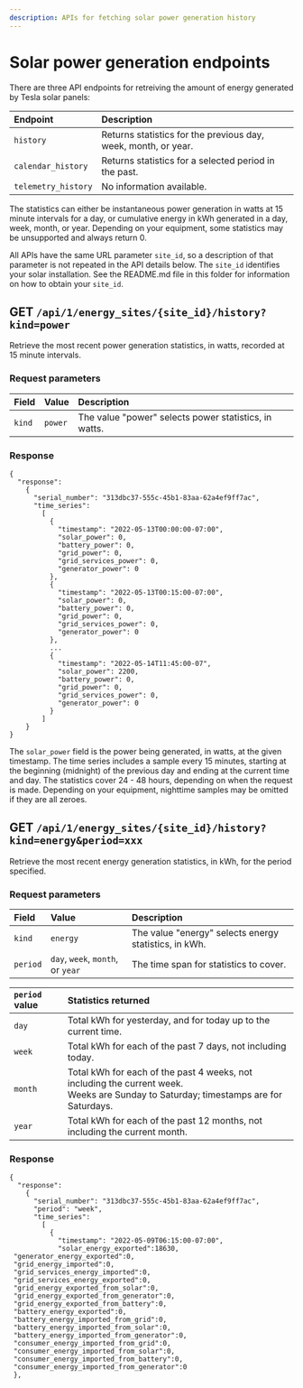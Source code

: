 ```yaml
---
description: APIs for fetching solar power generation history
---
```


# Solar power generation endpoints

There are three API endpoints for retreiving the amount of energy generated by Tesla solar panels:

| Endpoint            | Description                                                    |
| :------------------ | :------------------------------------------------------------- |
| `history`           | Returns statistics for the previous day, week, month, or year. |
| `calendar_history`  | Returns statistics for a selected period in the past.          |
| `telemetry_history` | No information available.                                      |

The statistics can either be instantaneous power generation in watts at 15 minute intervals for a day, or cumulative energy in kWh generated in a day, week, month, or year. Depending on your equipment, some statistics may be unsupported and always return 0.  

All APIs have the same URL parameter `site_id`, so a description of that parameter is not repeated in the API details below.  The `site_id` identifies your solar installation. See the README.md file in this folder for information on how to obtain your `site_id`.



## GET `/api/1/energy_sites/{site_id}/history?kind=power`

Retrieve the most recent power generation statistics, in watts, recorded at 15 minute intervals.

### Request parameters

| Field   | Value   | Description                                           |
| :------ | :------ | :---------------------------------------------------- |
| `kind`  | `power` | The value "power" selects power statistics, in watts. |

### Response

```
{
  "response":
    {
      "serial_number": "313dbc37-555c-45b1-83aa-62a4ef9ff7ac",
      "time_series": 
        [
          {
            "timestamp": "2022-05-13T00:00:00-07:00",
            "solar_power": 0,
            "battery_power": 0,
            "grid_power": 0,
            "grid_services_power": 0,
            "generator_power": 0
          },
          {
            "timestamp": "2022-05-13T00:15:00-07:00",
            "solar_power": 0,
            "battery_power": 0,
            "grid_power": 0,
            "grid_services_power": 0,
            "generator_power": 0
          },
          ...
          {
            "timestamp": "2022-05-14T11:45:00-07",
            "solar_power": 2200,
            "battery_power": 0,
            "grid_power": 0,
            "grid_services_power": 0,
            "generator_power": 0
          }
        ]
    }
}
```

The `solar_power` field is the power being generated, in watts, at the given timestamp. The time series includes a sample every 15 minutes, starting at the beginning (midnight) of the previous day and ending at the current time and day.  The statistics cover 24 - 48 hours, depending on when the request is made. Depending on your equipment, nighttime samples may be omitted if they are all zeroes.



## GET `/api/1/energy_sites/{site_id}/history?kind=energy&period=xxx`

Retrieve the most recent energy generation statistics, in kWh, for the period specified.

### Request parameters

| Field    | Value                             | Description                                           |
| :------- | :-------------------------------- | :---------------------------------------------------- |
| `kind`   | `energy`                          | The value "energy" selects energy statistics, in kWh. |
| `period` | `day`, `week`, `month`, or `year` | The time span for statistics to cover.                |

| `period` value | Statistics returned                                                        |
| :------------- | :------------------------------------------------------------------------- |
| `day`          | Total kWh for yesterday, and for today up to the current time.             |
| `week`         | Total kWh for each of the past 7 days, not including today.                |
| `month`        | Total kWh for each of the past 4 weeks, not including the current week.<br>Weeks are Sunday to Saturday; timestamps are for Saturdays. 
| `year`         | Total kWh for each of the past 12 months, not including the current month. |


### Response

```
{
  "response":
    {
      "serial_number": "313dbc37-555c-45b1-83aa-62a4ef9ff7ac",
      "period": "week",
      "time_series":
        [
          {
            "timestamp": "2022-05-09T06:15:00-07:00",
            "solar_energy_exported":18630,
 "generator_energy_exported":0,
 "grid_energy_imported":0,
 "grid_services_energy_imported":0,
 "grid_services_energy_exported":0,
 "grid_energy_exported_from_solar":0,
 "grid_energy_exported_from_generator":0,
 "grid_energy_exported_from_battery":0,
 "battery_energy_exported":0,
 "battery_energy_imported_from_grid":0,
 "battery_energy_imported_from_solar":0,
 "battery_energy_imported_from_generator":0,
 "consumer_energy_imported_from_grid":0,
 "consumer_energy_imported_from_solar":0,
 "consumer_energy_imported_from_battery":0,
 "consumer_energy_imported_from_generator":0
 },

```
